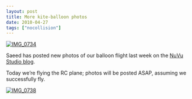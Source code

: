 ```yaml
---
layout: post
title: More kite-balloon photos
date: 2010-04-27
tags: ["nocollision"]
---
```


[![](IMG_0734-e1272311110235.jpg "IMG_0734")](http://nuvustudio.org/wp-content/uploads/2010/04/IMG_0734.jpg)

Saeed has posted new photos of our balloon flight last week on the [NuVu Studio blog](http://nuvustudio.org/balloon/losing-our-cameras).

Today we&#8217;re flying the RC plane; photos will be posted ASAP, assuming we successfully fly.

[![](IMG_0738-e1272311149817.jpg "IMG_0738")](http://nuvustudio.org/wp-content/uploads/2010/04/IMG_0738.jpg)